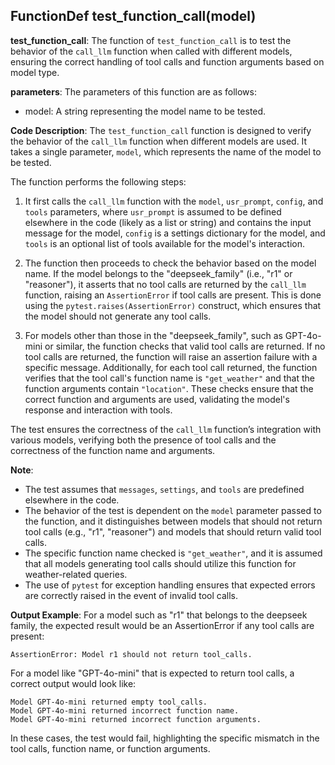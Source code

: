 ## FunctionDef test_function_call(model)
**test_function_call**: The function of `test_function_call` is to test the behavior of the `call_llm` function when called with different models, ensuring the correct handling of tool calls and function arguments based on model type.

**parameters**: The parameters of this function are as follows:
- model: A string representing the model name to be tested.

**Code Description**: 
The `test_function_call` function is designed to verify the behavior of the `call_llm` function when different models are used. It takes a single parameter, `model`, which represents the name of the model to be tested. 

The function performs the following steps:
1. It first calls the `call_llm` function with the `model`, `usr_prompt`, `config`, and `tools` parameters, where `usr_prompt` is assumed to be defined elsewhere in the code (likely as a list or string) and contains the input message for the model, `config` is a settings dictionary for the model, and `tools` is an optional list of tools available for the model's interaction.

2. The function then proceeds to check the behavior based on the model name. If the model belongs to the "deepseek_family" (i.e., "r1" or "reasoner"), it asserts that no tool calls are returned by the `call_llm` function, raising an `AssertionError` if tool calls are present. This is done using the `pytest.raises(AssertionError)` construct, which ensures that the model should not generate any tool calls.

3. For models other than those in the "deepseek_family", such as GPT-4o-mini or similar, the function checks that valid tool calls are returned. If no tool calls are returned, the function will raise an assertion failure with a specific message. Additionally, for each tool call returned, the function verifies that the tool call's function name is `"get_weather"` and that the function arguments contain `"location"`. These checks ensure that the correct function and arguments are used, validating the model's response and interaction with tools.

The test ensures the correctness of the `call_llm` function’s integration with various models, verifying both the presence of tool calls and the correctness of the function name and arguments.

**Note**: 
- The test assumes that `messages`, `settings`, and `tools` are predefined elsewhere in the code.
- The behavior of the test is dependent on the `model` parameter passed to the function, and it distinguishes between models that should not return tool calls (e.g., "r1", "reasoner") and models that should return valid tool calls.
- The specific function name checked is `"get_weather"`, and it is assumed that all models generating tool calls should utilize this function for weather-related queries.
- The use of `pytest` for exception handling ensures that expected errors are correctly raised in the event of invalid tool calls.

**Output Example**:
For a model such as "r1" that belongs to the deepseek family, the expected result would be an AssertionError if any tool calls are present:

```
AssertionError: Model r1 should not return tool_calls.
```

For a model like "GPT-4o-mini" that is expected to return tool calls, a correct output would look like:

```
Model GPT-4o-mini returned empty tool_calls.
Model GPT-4o-mini returned incorrect function name.
Model GPT-4o-mini returned incorrect function arguments.
```

In these cases, the test would fail, highlighting the specific mismatch in the tool calls, function name, or function arguments.
